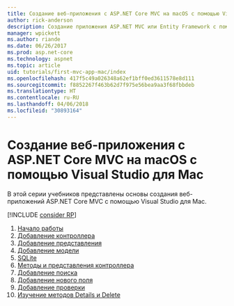 ```yaml
---
title: Создание веб-приложения с ASP.NET Core MVC на macOS с помощью Visual Studio для Mac
author: rick-anderson
description: Создание приложения ASP.NET MVC или Entity Framework с помощью Visual Studio для Mac
manager: wpickett
ms.author: riande
ms.date: 06/26/2017
ms.prod: asp.net-core
ms.technology: aspnet
ms.topic: article
uid: tutorials/first-mvc-app-mac/index
ms.openlocfilehash: 417f5c49a026348a62ef1bff0ed3611578e8d111
ms.sourcegitcommit: f8852267f463b62d7f975e56bea9aa3f68fbbdeb
ms.translationtype: HT
ms.contentlocale: ru-RU
ms.lasthandoff: 04/06/2018
ms.locfileid: "30893164"
---
```

# <a name="create-a-web-app-with-aspnet-core-mvc-on-macos-with-visual-studio-for-mac"></a>Создание веб-приложения с ASP.NET Core MVC на macOS с помощью Visual Studio для Mac

В этой серии учебников представлены основы создания веб-приложений ASP.NET Core MVC с помощью Visual Studio для Mac. 

[!INCLUDE [consider RP](../../includes/razor.md)]

1. [Начало работы](xref:tutorials/first-mvc-app-mac/start-mvc)
1. [Добавление контроллера](xref:tutorials/first-mvc-app-mac/adding-controller)
1. [Добавление представления](xref:tutorials/first-mvc-app-mac/adding-view)
1. [Добавление модели](xref:tutorials/first-mvc-app-mac/adding-model)
1. [SQLite](xref:tutorials/first-mvc-app-mac/working-with-sql)
1. [Методы и представления контроллера](xref:tutorials/first-mvc-app-mac/controller-methods-views)
1. [Добавление поиска](xref:tutorials/first-mvc-app-mac/search)
1. [Добавление нового поля](xref:tutorials/first-mvc-app-mac/new-field)
1. [Добавление проверки](xref:tutorials/first-mvc-app-mac/validation)
1. [Изучение методов Details и Delete](xref:tutorials/first-mvc-app/details)
